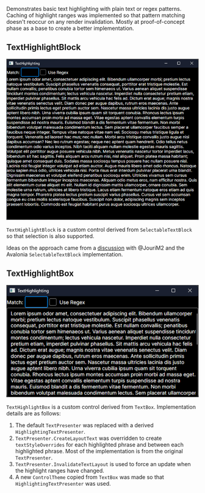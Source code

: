 Demonstrates basic text highlighting with plain text or regex patterns. Caching of highlight ranges was implemented so that pattern matching doesn't reoccur on any render invalidation. Mostly at proof-of-concept phase as a base to create a better implementation.

## TextHighlightBlock

![TextHighlightBlock Screencapture](Assets/textblockhighlighting.gif)

 `TextHighlightBlock` is a custom control derived from `SelectableTextBlock` so that selection is also supported.

Ideas on the approach came from a [discussion](https://github.com/AvaloniaUI/Avalonia/discussions/15879#discussioncomment-9635630) with @JouriM2 and the Avalonia `SelectableTextBlock` implementation.

## TextHighlightBox

![TextHighlightBox Screencapture](Assets/textboxhighlighting.gif)

`TextHighlightBox` is a custom control derived from `TextBox`. Implementation details are as follows:

1. The default `TextPresenter` was replaced with a derived `HighlightingTextPresenter`.
2. `TextPresenter.CreateLayoutText` was overridden to create `textStyleOverrides` for each highlighted phrase and between each highlighted phrase. Most of the implementation is from the original `TextPresenter`.
3. `TextPresenter.InvalidateTextLayout` is used to force an update when the highlight ranges have changed.
4. A new `ControlTheme` copied from `TextBox` was made so that `HighlightingTextPresenter` was used.
